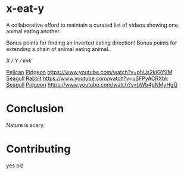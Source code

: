 # x-eat-y

A collaborative efford to maintain a curated list of videos showing one animal eating another.

Bonus points for finding an inverted eating direction! Bonus points for extending a chain of animal eating animal..

*X / Y / link*

[Pelican](https://en.wikipedia.org/wiki/Pelican)  [Pidgeon](https://en.wikipedia.org/wiki/Columbidae)  https://www.youtube.com/watch?v=phUs2kIGY9M  
[Seagull](https://en.wikipedia.org/wiki/Gull)     [Rabbit](https://en.wikipedia.org/wiki/Rabbit)       https://www.youtube.com/watch?v=uSFPyACRXbk    
[Seagull](https://en.wikipedia.org/wiki/Gull)     [Pidgeon](https://en.wikipedia.org/wiki/Columbidae)  https://www.youtube.com/watch?v=bWb4pNMyHgQ  
 
# Conclusion

Nature is scary.

# Contributing

yes plz
